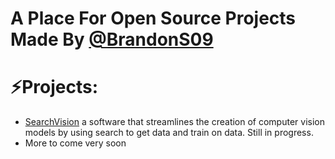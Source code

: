 # A Place For Open Source Projects Made By [@BrandonS09](https://github.com/BrandonS09)

# ⚡Projects:
 - [SearchVision](https://github.com/BrandonS09/SearchVision) a software that streamlines the creation of computer vision models by using search to get data and train on data. Still in progress.
- More to come very soon


<!--

**Here are some ideas to get you started:**

🙋‍♀️ A short introduction - what is your organization all about?
🌈 Contribution guidelines - how can the community get involved?
👩‍💻 Useful resources - where can the community find your docs? Is there anything else the community should know?
🍿 Fun facts - what does your team eat for breakfast?
🧙 Remember, you can do mighty things with the power of [Markdown](https://docs.github.com/github/writing-on-github/getting-started-with-writing-and-formatting-on-github/basic-writing-and-formatting-syntax)
-->
